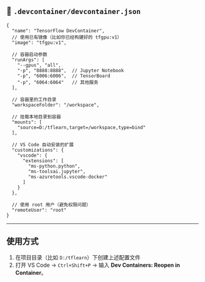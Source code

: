 ## 📄 `.devcontainer/devcontainer.json`

```
{
  "name": "TensorFlow DevContainer",
  // 使用已有镜像（比如你已经构建好的 tfgpu:v1）
  "image": "tfgpu:v1",

  // 容器启动参数
  "runArgs": [
    "--gpus", "all",
    "-p", "8888:8888",  // Jupyter Notebook
    "-p", "6006:6006",  // TensorBoard
    "-p", "6064:6064"   // 其他服务
  ],

  // 容器里的工作目录
  "workspaceFolder": "/workspace",

  // 挂载本地目录到容器
  "mounts": [
    "source=D:/tflearn,target=/workspace,type=bind"
  ],

  // VS Code 自动安装的扩展
  "customizations": {
    "vscode": {
      "extensions": [
        "ms-python.python",
        "ms-toolsai.jupyter",
        "ms-azuretools.vscode-docker"
      ]
    }
  },

  // 使用 root 用户（避免权限问题）
  "remoteUser": "root"
}
```

------

## 使用方式

1. 在项目目录（比如 `D:/tflearn`）下创建上述配置文件
2. 打开 VS Code → `Ctrl+Shift+P` → 输入 **Dev Containers: Reopen in Container**。